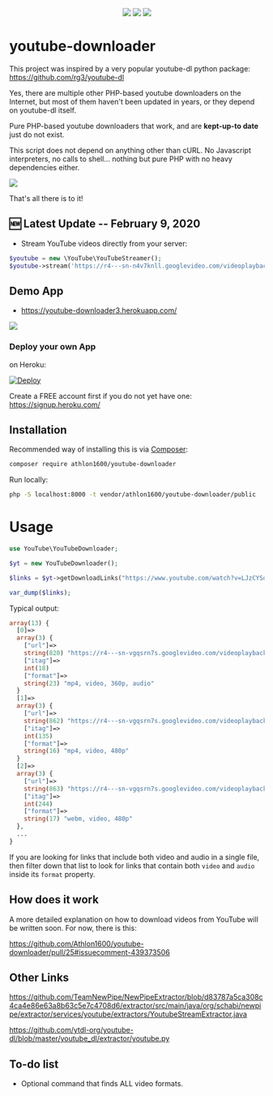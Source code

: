<center>
  
![](https://img.shields.io/packagist/dt/Athlon1600/youtube-downloader.svg) ![](https://img.shields.io/github/last-commit/Athlon1600/youtube-downloader.svg) ![](https://img.shields.io/github/license/Athlon1600/youtube-downloader.svg)

</center>

# youtube-downloader

This project was inspired by a very popular youtube-dl python package:  
https://github.com/rg3/youtube-dl

Yes, there are multiple other PHP-based youtube downloaders on the Internet, 
but most of them haven't been updated in years, or they depend on youtube-dl itself.  

Pure PHP-based youtube downloaders that work, and are **kept-up-to date** just do not exist.

This script does not depend on anything other than cURL. 
No Javascript interpreters, no calls to shell... nothing but pure PHP with no heavy dependencies either.

![](https://i.imgur.com/lW3OxvG.png?1)

That's all there is to it!


## :new: Latest Update -- February 9, 2020

- Stream YouTube videos directly from your server:

```php
$youtube = new \YouTube\YouTubeStreamer();
$youtube->stream('https://r4---sn-n4v7knll.googlevideo.com/videoplayback?...');
```

## Demo App

- https://youtube-downloader3.herokuapp.com/

![](http://proxynova.s3.amazonaws.com/youtube-downloader-save-video.png)


### Deploy your own App

on Heroku:

[![Deploy](https://www.herokucdn.com/deploy/button.svg)](https://heroku.com/deploy)


Create a FREE account first if you do not yet have one:  
https://signup.heroku.com/

Installation
-------

Recommended way of installing this is via [Composer](http://getcomposer.org):

```bash
composer require athlon1600/youtube-downloader
```

Run locally:

```bash
php -S localhost:8000 -t vendor/athlon1600/youtube-downloader/public
```


# Usage


```php
use YouTube\YouTubeDownloader;

$yt = new YouTubeDownloader();

$links = $yt->getDownloadLinks("https://www.youtube.com/watch?v=LJzCYSdrHMI");

var_dump($links);
```

Typical output:

```php
array(13) {
  [0]=>
  array(3) {
    ["url"]=>
    string(820) "https://r4---sn-vgqsrn7s.googlevideo.com/videoplayback?expire=1585718912&ei=INKDXr7sA5PdwQGk5L_wBA&ip=73.44.159.175&id=o-APOJXNOviU0h2w_YwyR88MKLSLJ1Bx77faGZYYK0LJMt&itag=18&source=youtube&requiressl=yes&mh=hA&mm=31%2C29&mn=sn-vgqsrn7s%2Csn-vgqskne6&ms=au%2Crdu&mv=m&mvi=3&pl=15&initcwndbps=1702500&vprv=1&mime=video%2Fmp4&gir=yes&clen=15386550&ratebypass=yes&dur=215.550&lmt=1540977373739457&mt=1585697193&fvip=4&c=WEB&txp=5431432&sparams=expire%2Cei%2Cip%2Cid%2Citag%2Csource%2Crequiressl%2Cvprv%2Cmime%2Cgir%2Cclen%2Cratebypass%2Cdur%2Clmt&lsparams=mh%2Cmm%2Cmn%2Cms%2Cmv%2Cmvi%2Cpl%2Cinitcwndbps&lsig=ABSNjpQwRgIhAMo7U4XgSR09Ztya4aqGq07jdb62Zbk1z6yUtuzimRKoAiEAofZdslUJXvV4apnRzFCtpSx_Ki0qZs41BsctbtyUvo0%3D&sig=ADKhkGMwRQIgapMHgteEaTdLUhadRXmpm0F6hiexTsXwCwVNQK2XV4MCIQC012rLqDUxmlqdKwcd9JIi_vQ9_jczWBTf7wZw4KzYNg=="
    ["itag"]=>
    int(18)
    ["format"]=>
    string(23) "mp4, video, 360p, audio"
  }
  [1]=>
  array(3) {
    ["url"]=>
    string(862) "https://r4---sn-vgqsrn7s.googlevideo.com/videoplayback?expire=1585718912&ei=INKDXr7sA5PdwQGk5L_wBA&ip=73.44.159.175&id=o-APOJXNOviU0h2w_YwyR88MKLSLJ1Bx77faGZYYK0LJMt&itag=135&aitags=133%2C134%2C135%2C160%2C242%2C243%2C244%2C278&source=youtube&requiressl=yes&mh=hA&mm=31%2C29&mn=sn-vgqsrn7s%2Csn-vgqskne6&ms=au%2Crdu&mv=m&mvi=3&pl=15&initcwndbps=1702500&vprv=1&mime=video%2Fmp4&gir=yes&clen=16811068&dur=215.480&lmt=1540977822655178&mt=1585697193&fvip=4&keepalive=yes&c=WEB&txp=5432432&sparams=expire%2Cei%2Cip%2Cid%2Caitags%2Csource%2Crequiressl%2Cvprv%2Cmime%2Cgir%2Cclen%2Cdur%2Clmt&lsparams=mh%2Cmm%2Cmn%2Cms%2Cmv%2Cmvi%2Cpl%2Cinitcwndbps&lsig=ABSNjpQwRgIhAMo7U4XgSR09Ztya4aqGq07jdb62Zbk1z6yUtuzimRKoAiEAofZdslUJXvV4apnRzFCtpSx_Ki0qZs41BsctbtyUvo0%3D&sig=ADKhkGMwRQIgYmZ3IRKrmcEpLAoKMkL-534wd4F34esToX0DJFsv5-4CIQDfEevpFMn57t3-Tidx5VHraC9QS24y-fUgWqWzNvoxag=="
    ["itag"]=>
    int(135)
    ["format"]=>
    string(16) "mp4, video, 480p"
  }
  [2]=>
  array(3) {
    ["url"]=>
    string(863) "https://r4---sn-vgqsrn7s.googlevideo.com/videoplayback?expire=1585718912&ei=INKDXr7sA5PdwQGk5L_wBA&ip=73.44.159.175&id=o-APOJXNOviU0h2w_YwyR88MKLSLJ1Bx77faGZYYK0LJMt&itag=244&aitags=133%2C134%2C135%2C160%2C242%2C243%2C244%2C278&source=youtube&requiressl=yes&mh=hA&mm=31%2C29&mn=sn-vgqsrn7s%2Csn-vgqskne6&ms=au%2Crdu&mv=m&mvi=3&pl=15&initcwndbps=1702500&vprv=1&mime=video%2Fwebm&gir=yes&clen=12496451&dur=215.480&lmt=1540977711684149&mt=1585697193&fvip=4&keepalive=yes&c=WEB&txp=5432432&sparams=expire%2Cei%2Cip%2Cid%2Caitags%2Csource%2Crequiressl%2Cvprv%2Cmime%2Cgir%2Cclen%2Cdur%2Clmt&lsparams=mh%2Cmm%2Cmn%2Cms%2Cmv%2Cmvi%2Cpl%2Cinitcwndbps&lsig=ABSNjpQwRgIhAMo7U4XgSR09Ztya4aqGq07jdb62Zbk1z6yUtuzimRKoAiEAofZdslUJXvV4apnRzFCtpSx_Ki0qZs41BsctbtyUvo0%3D&sig=ADKhkGMwRQIhAOLXVJMMW8zKJm1Moug94ak57hijQ3HAKnIu6y8mZtyiAiBs9kY_wHtiAd3rg4891X7aBJiqzDyEoxaVCodWeJt9hQ=="
    ["itag"]=>
    int(244)
    ["format"]=>
    string(17) "webm, video, 480p"
  },
  ...
}
```

If you are looking for links that include both video and audio in a single file, 
then filter down that list to look for links that contain both `video` and `audio` inside its `format` property.

## How does it work

A more detailed explanation on how to download videos from YouTube will be written soon.
For now, there is this:  

https://github.com/Athlon1600/youtube-downloader/pull/25#issuecomment-439373506

## Other Links

https://github.com/TeamNewPipe/NewPipeExtractor/blob/d83787a5ca308c4ca4e86e63a8b63c5e7c4708d6/extractor/src/main/java/org/schabi/newpipe/extractor/services/youtube/extractors/YoutubeStreamExtractor.java

https://github.com/ytdl-org/youtube-dl/blob/master/youtube_dl/extractor/youtube.py

## To-do list

- Optional command that finds ALL video formats.
